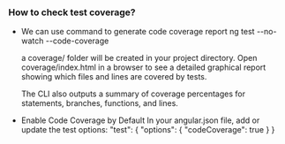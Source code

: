 ### How to check test coverage?
  - We can use command to generate code coverage report
    ng test --no-watch --code-coverage

    a coverage/ folder will be created in your project directory.
    Open coverage/index.html in a browser to see a detailed graphical report showing which files and lines are covered by tests.

    The CLI also outputs a summary of coverage percentages for statements, branches, functions, and lines.
  - Enable Code Coverage by Default
    In your angular.json file, add or update the test options:
      "test": {
        "options": {
          "codeCoverage": true
        }
      }

